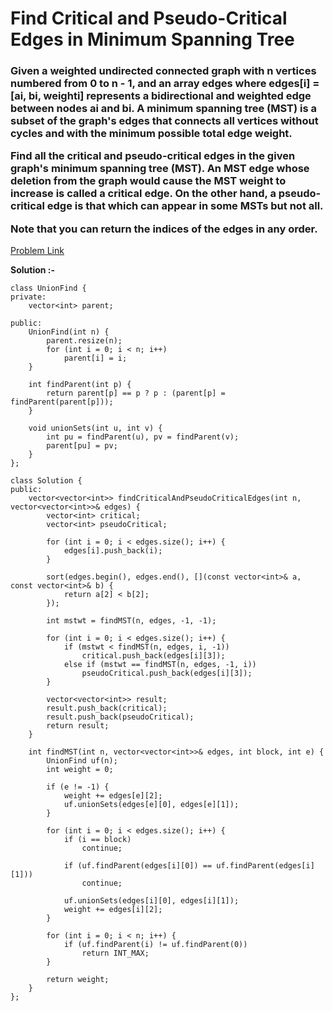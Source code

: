 # Find Critical and Pseudo-Critical Edges in Minimum Spanning Tree

<h3>
Given a weighted undirected connected graph with n vertices numbered from 0 to n - 1, and an array edges where edges[i] = [ai, bi, weighti] represents a bidirectional and weighted edge between nodes ai and bi. A minimum spanning tree (MST) is a subset of the graph's edges that connects all vertices without cycles and with the minimum possible total edge weight.

Find all the critical and pseudo-critical edges in the given graph's minimum spanning tree (MST). An MST edge whose deletion from the graph would cause the MST weight to increase is called a critical edge. On the other hand, a pseudo-critical edge is that which can appear in some MSTs but not all.

Note that you can return the indices of the edges in any order.
</h3>

[Problem Link](https://leetcode.com/problems/find-critical-and-pseudo-critical-edges-in-minimum-spanning-tree/?envType=daily-question&envId=2023-08-19)

**Solution :-**

```
class UnionFind {
private:
    vector<int> parent;

public:
    UnionFind(int n) {
        parent.resize(n);
        for (int i = 0; i < n; i++)
            parent[i] = i;
    }

    int findParent(int p) {
        return parent[p] == p ? p : (parent[p] = findParent(parent[p]));
    }

    void unionSets(int u, int v) {
        int pu = findParent(u), pv = findParent(v);
        parent[pu] = pv;
    }
};

class Solution {
public:
    vector<vector<int>> findCriticalAndPseudoCriticalEdges(int n, vector<vector<int>>& edges) {
        vector<int> critical;
        vector<int> pseudoCritical;
        
        for (int i = 0; i < edges.size(); i++) {
            edges[i].push_back(i);
        }
        
        sort(edges.begin(), edges.end(), [](const vector<int>& a, const vector<int>& b) {
            return a[2] < b[2];
        });

        int mstwt = findMST(n, edges, -1, -1);

        for (int i = 0; i < edges.size(); i++) {
            if (mstwt < findMST(n, edges, i, -1))
                critical.push_back(edges[i][3]);
            else if (mstwt == findMST(n, edges, -1, i))
                pseudoCritical.push_back(edges[i][3]);
        }

        vector<vector<int>> result;
        result.push_back(critical);
        result.push_back(pseudoCritical);
        return result;
    }

    int findMST(int n, vector<vector<int>>& edges, int block, int e) {
        UnionFind uf(n);
        int weight = 0;

        if (e != -1) {
            weight += edges[e][2];
            uf.unionSets(edges[e][0], edges[e][1]);
        }

        for (int i = 0; i < edges.size(); i++) {
            if (i == block)
                continue;

            if (uf.findParent(edges[i][0]) == uf.findParent(edges[i][1]))
                continue;

            uf.unionSets(edges[i][0], edges[i][1]);
            weight += edges[i][2];
        }

        for (int i = 0; i < n; i++) {
            if (uf.findParent(i) != uf.findParent(0))
                return INT_MAX;
        }

        return weight;
    }
};
```
